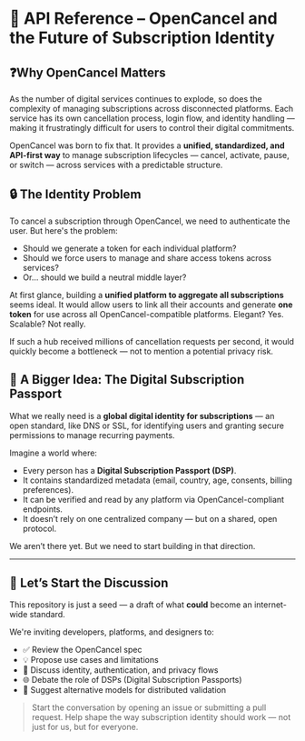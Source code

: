 # 📘 API Reference – OpenCancel and the Future of Subscription Identity

## ❓Why OpenCancel Matters

As the number of digital services continues to explode, so does the complexity of managing subscriptions across disconnected platforms. Each service has its own cancellation process, login flow, and identity handling — making it frustratingly difficult for users to control their digital commitments.

OpenCancel was born to fix that. It provides a **unified, standardized, and API-first way** to manage subscription lifecycles — cancel, activate, pause, or switch — across services with a predictable structure.

## 🔒 The Identity Problem

To cancel a subscription through OpenCancel, we need to authenticate the user. But here's the problem:

* Should we generate a token for each individual platform?
* Should we force users to manage and share access tokens across services?
* Or... should we build a neutral middle layer?

At first glance, building a **unified platform to aggregate all subscriptions** seems ideal. It would allow users to link all their accounts and generate **one token** for use across all OpenCancel-compatible platforms. Elegant? Yes. Scalable? Not really.

If such a hub received millions of cancellation requests per second, it would quickly become a bottleneck — not to mention a potential privacy risk.

## 🧠 A Bigger Idea: The Digital Subscription Passport

What we really need is a **global digital identity for subscriptions** — an open standard, like DNS or SSL, for identifying users and granting secure permissions to manage recurring payments.

Imagine a world where:

* Every person has a **Digital Subscription Passport (DSP)**.
* It contains standardized metadata (email, country, age, consents, billing preferences).
* It can be verified and read by any platform via OpenCancel-compliant endpoints.
* It doesn’t rely on one centralized company — but on a shared, open protocol.

We aren’t there yet. But we need to start building in that direction.

---

## 💬 Let’s Start the Discussion

This repository is just a seed — a draft of what **could** become an internet-wide standard.

We're inviting developers, platforms, and designers to:

* ✅ Review the OpenCancel spec
* 💡 Propose use cases and limitations
* 🔐 Discuss identity, authentication, and privacy flows
* 🌐 Debate the role of DSPs (Digital Subscription Passports)
* 📣 Suggest alternative models for distributed validation

> Start the conversation by opening an issue or submitting a pull request.
> Help shape the way subscription identity should work — not just for us, but for everyone.
